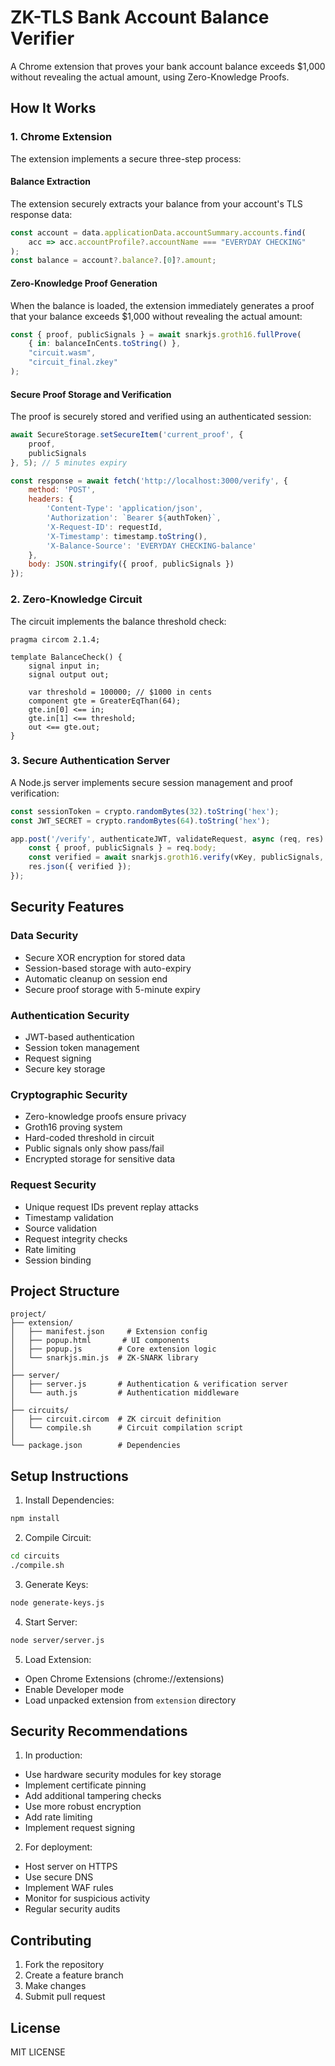 # ZK-TLS Bank Account Balance Verifier

A Chrome extension that proves your bank account balance exceeds $1,000 without revealing the actual amount, using Zero-Knowledge Proofs.

## How It Works

### 1. Chrome Extension

The extension implements a secure three-step process:

#### Balance Extraction
The extension securely extracts your balance from your account's TLS response data:

```javascript
const account = data.applicationData.accountSummary.accounts.find(
    acc => acc.accountProfile?.accountName === "EVERYDAY CHECKING"
);
const balance = account?.balance?.[0]?.amount;
```

#### Zero-Knowledge Proof Generation
When the balance is loaded, the extension immediately generates a proof that your balance exceeds $1,000 without revealing the actual amount:

```javascript
const { proof, publicSignals } = await snarkjs.groth16.fullProve(
    { in: balanceInCents.toString() },
    "circuit.wasm", 
    "circuit_final.zkey"
);
```

#### Secure Proof Storage and Verification
The proof is securely stored and verified using an authenticated session:

```javascript
await SecureStorage.setSecureItem('current_proof', {
    proof,
    publicSignals
}, 5); // 5 minutes expiry

const response = await fetch('http://localhost:3000/verify', {
    method: 'POST',
    headers: { 
        'Content-Type': 'application/json',
        'Authorization': `Bearer ${authToken}`,
        'X-Request-ID': requestId,
        'X-Timestamp': timestamp.toString(),
        'X-Balance-Source': 'EVERYDAY CHECKING-balance'
    },
    body: JSON.stringify({ proof, publicSignals })
});
```

### 2. Zero-Knowledge Circuit

The circuit implements the balance threshold check:

```circom
pragma circom 2.1.4;

template BalanceCheck() {
    signal input in;
    signal output out;
    
    var threshold = 100000; // $1000 in cents
    component gte = GreaterEqThan(64);
    gte.in[0] <== in;
    gte.in[1] <== threshold;
    out <== gte.out;
}
```

### 3. Secure Authentication Server

A Node.js server implements secure session management and proof verification:

```javascript
const sessionToken = crypto.randomBytes(32).toString('hex');
const JWT_SECRET = crypto.randomBytes(64).toString('hex');

app.post('/verify', authenticateJWT, validateRequest, async (req, res) => {
    const { proof, publicSignals } = req.body;
    const verified = await snarkjs.groth16.verify(vKey, publicSignals, proof);
    res.json({ verified });
});
```

## Security Features

### Data Security
- Secure XOR encryption for stored data
- Session-based storage with auto-expiry
- Automatic cleanup on session end
- Secure proof storage with 5-minute expiry

### Authentication Security
- JWT-based authentication
- Session token management
- Request signing
- Secure key storage

### Cryptographic Security
- Zero-knowledge proofs ensure privacy
- Groth16 proving system
- Hard-coded threshold in circuit
- Public signals only show pass/fail
- Encrypted storage for sensitive data

### Request Security
- Unique request IDs prevent replay attacks
- Timestamp validation
- Source validation
- Request integrity checks
- Rate limiting
- Session binding

## Project Structure

```
project/
├── extension/
│   ├── manifest.json     # Extension config
│   ├── popup.html       # UI components
│   ├── popup.js        # Core extension logic
│   └── snarkjs.min.js  # ZK-SNARK library
│
├── server/
│   ├── server.js       # Authentication & verification server
│   └── auth.js         # Authentication middleware
│
├── circuits/
│   ├── circuit.circom  # ZK circuit definition
│   └── compile.sh      # Circuit compilation script
│
└── package.json        # Dependencies
```

## Setup Instructions

1. Install Dependencies:
```bash
npm install
```

2. Compile Circuit:
```bash
cd circuits
./compile.sh
```

3. Generate Keys:
```bash
node generate-keys.js
```

4. Start Server:
```bash
node server/server.js
```

5. Load Extension:
- Open Chrome Extensions (chrome://extensions)
- Enable Developer mode
- Load unpacked extension from `extension` directory

## Security Recommendations

1. In production:
- Use hardware security modules for key storage
- Implement certificate pinning
- Add additional tampering checks
- Use more robust encryption
- Add rate limiting
- Implement request signing

2. For deployment:
- Host server on HTTPS
- Use secure DNS
- Implement WAF rules
- Monitor for suspicious activity
- Regular security audits

## Contributing

1. Fork the repository
2. Create a feature branch
3. Make changes
4. Submit pull request

## License

MIT LICENSE